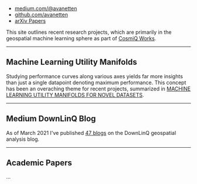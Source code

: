 * [medium.com/@avanetten](https://medium.com/@avanetten)
* [github.com/avanetten](https://github.com/avanetten)
* [arXiv Papers](https://arxiv.org/search/?searchtype=author&query=Van+Etten%2C+A)

This site outlines recent research projects, which are primarily in the geospatial machine learning sphere as part of [CosmiQ Works](https://www.cosmiqworks.org).

------
## Machine Learning Utility Manifolds

Studying performance curves along various axes yields far more insights than just a single datapoint denoting maximum performance.  This concept has been an overaching theme for recent projects, summarized in [MACHINE LEARNING UTILITY MANIFOLDS FOR NOVEL DATASETS](https://www.cosmiqworks.org/wp-content/uploads/2020/08/iqt_labs_datasets_manifold_2020_08_v1.6_public.pdf).

------

## Medium DownLinQ Blog

As of March 2021 I've published [47 blogs](https://medium.com/@avanetten) on the DownLinQ geospatial analysis blog.

------

## Academic Papers

...
